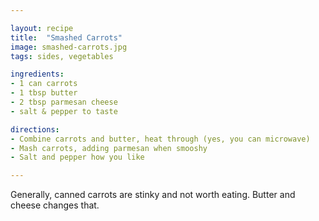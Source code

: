 ```yaml
---

layout: recipe
title:  "Smashed Carrots"
image: smashed-carrots.jpg
tags: sides, vegetables

ingredients:
- 1 can carrots
- 1 tbsp butter
- 2 tbsp parmesan cheese
- salt & pepper to taste

directions:
- Combine carrots and butter, heat through (yes, you can microwave)
- Mash carrots, adding parmesan when smooshy
- Salt and pepper how you like

---
```


Generally, canned carrots are stinky and not worth eating. Butter and cheese changes that.